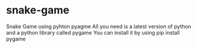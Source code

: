 # snake-game
Snake Game using pyhton pyagme
All you need is a latest version of python and a python library called pygame
You can install it by using pip install pygame

